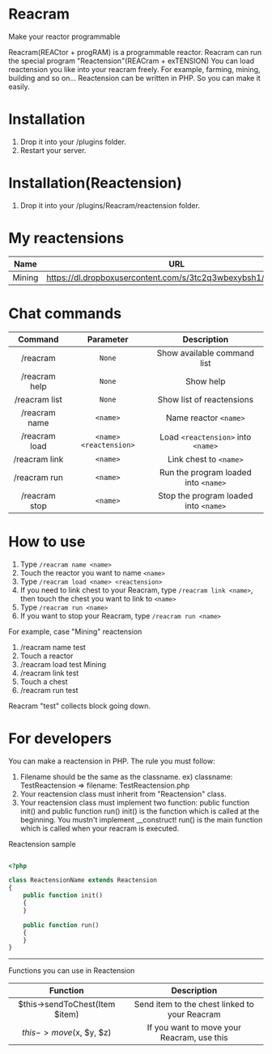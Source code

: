 # Reacram

Make your reactor programmable

Reacram(REACtor + progRAM) is a programmable reactor.
Reacram can run the special program "Reactension"(REACram + exTENSION)
You can load reactension you like into your reacram freely.
For example, farming, mining, building and so on...
Reactension can be written in PHP. So you can make it easily.

# Installation
1.  Drop it into your /plugins folder.
2.  Restart your server.

# Installation(Reactension)
1.  Drop it into your /plugins/Reacram/reactension folder.

# My reactensions

| Name | URL |
| :-----: | :-------: |
| Mining | https://dl.dropboxusercontent.com/s/3tc2q3wbexybsh1/Mining.php |

# Chat commands

| Command | Parameter | Description |
| :-----: | :-------: | :---------: |
| /reacram | `None` | Show available command list |
| /reacram help | `None` | Show help |
| /reacram list | `None` | Show list of reactensions |
| /reacram name | `<name>` | Name reactor `<name>` |
| /reacram load | `<name>` `<reactension>` | Load `<reactension>` into `<name>` |
| /reacram link | `<name>` | Link chest to `<name>` |
| /reacram run | `<name>` | Run the program loaded into `<name>` |
| /reacram stop | `<name>` | Stop the program loaded into `<name>` |

# How to use

1. Type `/reacram name <name>`
2. Touch the reactor you want to name `<name>`
3. Type `/reacram load <name> <reactension>`
4. If you need to link chest to your Reacram, type `/reacram link <name>`, then touch the chest you want to link to `<name>`
5. Type `/reacram run <name>`
6. If you want to stop your Reacram, type `/reacram run <name>`

For example, case "Mining" reactension

1. /reacram name test
2. Touch a reactor
3. /reacram load test Mining
4. /reacram link test
5. Touch a chest
6. /reacram run test

Reacram "test" collects block going down.

# For developers

You can make a reactension in PHP.
The rule you must follow:
1. Filename should be the same as the classname. 
ex) classname: TestReactension => filename: TestReactension.php
2. Your reactension class must inherit from "Reactension" class.
3. Your reactension class must implement two function: public function init() and public function run()
init() is the function which is called at the beginning. You mustn't implement __construct!
run() is the main function which is called when your reacram is executed.

Reactension sample

```php

<?php

class ReactensionName extends Reactension
{
	public function init()
	{
	}

	public function run()
	{
	}
}
```
----

Functions you can use in Reactension

| Function | Description |
| :-----: | :-------: |
| $this->sendToChest(Item $item) | Send item to the chest linked to your Reacram |
| $this->move($x, $y, $z) | If you want to move your Reacram, use this |



